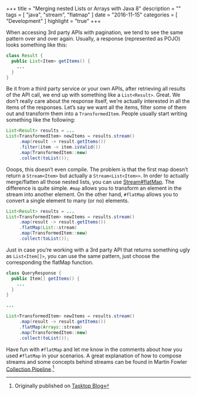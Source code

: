 +++
title = "Merging nested Lists or Arrays with Java 8"
description = ""
tags = [
    "java",
    "stream",
    "flatmap"
]
date = "2016-11-15"
categories = [
    "Development"
]
highlight = "true"
+++

When accessing 3rd party APIs with pagination, we tend to see the same pattern
over and over again. Usually, a response (represented as POJO) looks something
like this:

```java
class Result {
  public List<Item> getItems() {
    ...
  }
}
```

Be it from a third party service or your own APIs, after retrieving all results
of the API call, we end up with something like a `List<Result>`. Great. We don’t
really care about the response itself, we’re actually interested in all the
items of the responses. Let’s say we want all the items, filter some of them out
and transform them into a `TransformedItem`. People usually start writing
something like the following:

```java
List<Result> results = ...
List<TransformedItem> newItems = results.stream()
     .map(result -> result.getItems())
     .filter(item -> item.isValid())
     .map(TransformedItem::new)
     .collect(toList());
```

Ooops, this doesn’t even compile. The problem is that the first map doesn’t
return a `Stream<Item>` but actually a `Stream<List<Item>>`. In order to
actually merge/flatten all those nested lists, you can use [Stream#flatMap]( https://docs.oracle.com/javase/8/docs/api/java/util/stream/Stream.html#flatMap-java.util.function.Function-).
The difference is quite simple. `#map` allows you to transform an element in
the stream into another element. On the other hand, `#flatMap` allows you to
convert a single element to many (or no) elements.

```java
List<Result> results = ...
List<TransformedItem> newItems = results.stream()
     .map(result -> result.getItems())
     .flatMap(List::stream)
     .map(TransformedItem::new)
     .collect(toList());
```

Just in case you’re working with a 3rd party API that returns something ugly as `List<Item[]>`, you can use the same pattern, just choose the corresponding the flatMap function.

```java
class QueryResponse {
  public Item[] getItems() {
    ...
  }
}

...

List<TransformedItem> newItems = results.stream()
     .map(result -> result.getItems())
     .flatMap(Arrays::stream)
     .map(TransformedItem::new)
     .collect(toList());
```

Have fun with `#flatMap` and let me know in the comments about how you used `#flatMap` in your scenarios. A great explanation of how to compose streams and some concepts behind streams can be found in Martin Fowler [Collection Pipeline](http://martinfowler.com/articles/collection-pipeline/).[^footnote]

[^footnote]: Originally published on [Tasktop Blog](https://www.tasktop.com/blog/merging-nested-lists-or-arrays-with-java-8/)
